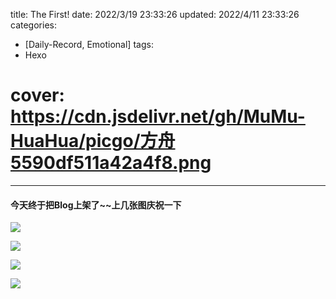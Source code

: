title: The First!
date: 2022/3/19 23:33:26
updated: 2022/4/11 23:33:26
categories:
- [Daily-Record, Emotional]
tags:
- Hexo
# cover: https://cdn.jsdelivr.net/gh/MuMu-HuaHua/picgo/方舟5590df511a42a4f8.png

---

#### 今天终于把Blog上架了~~上几张图庆祝一下
<!--more-->
![](https://cdn.jsdelivr.net/gh/MuMu-HuaHua/picgo/202203191044844.png)

![](https://cdn.jsdelivr.net/gh/MuMu-HuaHua/picgo/202203191053142.png)

![](https://cdn.jsdelivr.net/gh/MuMu-HuaHua/picgo/202203191053142.png)

![](https://cdn.jsdelivr.net/gh/MuMu-HuaHua/picgo/202203191044847.png)
